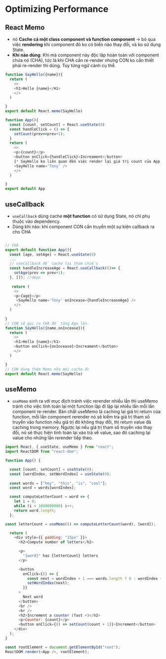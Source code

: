 # Optimizing Performance

## React Memo
- nó **Cache cả một class component và function component** -> bỏ qua việc **rendering** khi component đó ko có biến nào thay đổi, và ko sử dụng State.
- **Khi nào dùng**: Khi mà component này độc lập hoàn toàn với component chứa nó (CHA), tức là khi CHA cần re-render nhưng CON ko cần thiết phải re-render thì dùng. Tùy từng ngữ cảnh cụ thể.
```js
function SayHello({name}){
  return (
    <>
    <h1>Hello {name}</H1>
    </>
  )

}
export default React.memo(SayHello)

function App(){
  const [count, setCount] = React.useState(0)
  const handleClick = () => {
    setCount(prev=>prev+1);
  }
  return (
    <>
    <p>{count}</p>
    <button onClick={handleClick}>Increament</button>
    {* SayHello ko liên quan đến việc render lại giá trị count của App *}
    <SayHello name='Tony' />
    </>
  )

}
export default App
```
## useCallback
- `useCallback` dùng cache **một function** có sử dụng State, nó chỉ phụ thuộc vào dependency.
- Dùng khi nào: khi component CON cần truyền một sự kiện callback ra cho CHA

```js

// CHA 
export default function App(){
  const [age, setAge] = React.useState(0)
  ...
  // useCallback để cache lại tham chiếu
  const handleIncreaseAge = React.useCallback(()=> {
    setAge(prev => prev+1);
  }, []); //depn
  
   return (
    <>
    <p>{age}</p>
     <SayHello name='Tony' onIncease={handleIncreaseAge} />
    </>
  )
  
}
// CON sẽ gọi ra CHA để tăng Age lên.
function SayHello({name,onIncease}){
  return (
    <>
    <h1>Hello {name}</h1>
    <button onClick={onIncease}>Increament</button>
    </>
  )

}
// CON dùng thêm Memo nữa mới cache đc
export default React.memo(SayHello)

```
## useMemo
- `useMemo` sinh ra với mục địch tránh việc rerender nhiều lần thì useMemo tránh cho việc tính toán lại một function lặp đi lặp lại nhiều lần mỗi lần component re-render. Bản chất useMemo là caching lại giá trị return của function, mỗi lần component rerender nó sẽ kiểm tra giá trị tham số truyền vào function nếu giá trị đó không thay đổi, thì return value đã caching trong memory. Ngược lại nếu giá trị tham số truyền vào thay đổi, nó sẽ thực hiện tính toán lại vào trả về value, sao đó caching lại value cho những lần rerender tiếp theo.

```js
import React, { useState, useMemo } from "react";
import ReactDOM from "react-dom";

function App() {

  const [count, setCount] = useState(0);
  const [wordIndex, setWordIndex] = useState(0);
  
  const words = ["hey", "this", "is", "cool"];
  const word = words[wordIndex];

  const computeLetterCount = word => {
    let i = 0;
    while (i < 1000000000) i++;
    return word.length;
  };

const letterCount = useMemo(() => computeLetterCount(word), [word]);

  return (
    <div style={{ padding: "15px" }}>
      <h2>Compute number of letters</h2>

      <p>
        "{word}" has {letterCount} letters
      </p>

      <button
        onClick={() => {
          const next = wordIndex + 1 === words.length ? 0 : wordIndex + 1;
          setWordIndex(next);
        }}
      >
        Next word
      </button>
      <br />
      <br />
      <h2>Increment a counter (fast ⚡️)</h2>
      <p>Counter: {count}</p>
      <button onClick={() => setCount(count + 1)}>Increment</button>
    </div>
  );
}

const rootElement = document.getElementById("root");
ReactDOM.render(<App />, rootElement);


```


